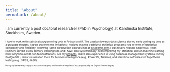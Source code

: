 ```yaml
---
title: "About"
permalink: /about/
---
```


<small> I am currently a post doctoral researcher (PhD in Psychology) at Karolinska Institute, Stockholm, Sweden. <small>

<small> I love to work with statistical programming both in Python and R. The passion towards data science started early during my time as a graduate student. It grew out from the limitations I noticed that the traditional statistical programs had in terms of statistical complexity and flexibility. Following some introduction courses in R at [datacamp.com](https://datacamp.com/), I was totally hooked. Since that, R has routinely served as my primary working tool, and I have also systematically been improving my statistical skills in machine learning both in Python and R (for demonstrations, see my [projects](https://danielfellman.github.io/projects/). I have also experience in using database management systems (mostly PostgreSQL), data visualization tools for business intelligence (e.g., Power BI, Tableau), and statistical softwares for hypothesis testing (e.g., SPSS, JASP). <small>

<small> During my leisure time, I enjoy to work out at the gym, and I am also a huge fan of soccer (especially the English Premier league).<small>
